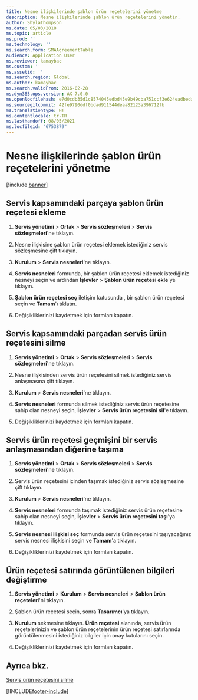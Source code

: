 ```yaml
---
title: Nesne ilişkilerinde şablon ürün reçetelerini yönetme
description: Nesne ilişkilerinde şablon ürün reçetelerini yönetin.
author: ShylaThompson
ms.date: 05/03/2018
ms.topic: article
ms.prod: ''
ms.technology: ''
ms.search.form: SMAAgreementTable
audience: Application User
ms.reviewer: kamaybac
ms.custom: ''
ms.assetid: ''
ms.search.region: Global
ms.author: kamaybac
ms.search.validFrom: 2016-02-28
ms.dyn365.ops.version: AX 7.0.0
ms.openlocfilehash: e7d0cdb35d1c8574045edbd45e9b49cba751ccf3e624eadbeda6eba1a0042f34
ms.sourcegitcommit: 42fe9790ddf0bdad911544deaa82123a396712fb
ms.translationtype: HT
ms.contentlocale: tr-TR
ms.lasthandoff: 08/05/2021
ms.locfileid: "6753879"
---
```

# <a name="manage-template-boms-on-object-relations"></a>Nesne ilişkilerinde şablon ürün reçetelerini yönetme 

[!include [banner](../includes/banner.md)]


## <a name="attach-a-template-bom-to-a-service-object"></a>Servis kapsamındaki parçaya şablon ürün reçetesi ekleme

1.  **Servis yönetimi** \> **Ortak** \> **Servis sözleşmeleri** \> **Servis sözleşmeleri**'ne tıklayın.

2.  Nesne ilişkisine şablon ürün reçetesi eklemek istediğiniz servis sözleşmesine çift tıklayın.

3.  **Kurulum** \> **Servis nesneleri**'ne tıklayın.

4.  **Servis nesneleri** formunda, bir şablon ürün reçetesi eklemek istediğiniz nesneyi seçin ve ardından **İşlevler** \> **Şablon ürün reçetesi ekle**'ye tıklayın.

5.  **Şablon ürün reçetesi seç** iletişim kutusunda , bir şablon ürün reçetesi seçin ve **Tamam**'ı tıklatın.

6.  Değişikliklerinizi kaydetmek için formları kapatın.

## <a name="delete-a-service-bom-from-a-service-object"></a>Servis kapsamındaki parçadan servis ürün reçetesini silme

1.  **Servis yönetimi** \> **Ortak** \> **Servis sözleşmeleri** \> **Servis sözleşmeleri**'ne tıklayın.

2.  Nesne ilişkisinden servis ürün reçetesini silmek istediğiniz servis anlaşmasına çift tıklayın.

3.  **Kurulum** \> **Servis nesneleri**'ne tıklayın.

4.  **Servis nesneleri** formunda silmek istediğiniz servis ürün reçetesine sahip olan nesneyi seçin, **İşlevler** \> **Servis ürün reçetesini sil**'e tıklayın.

5.  Değişikliklerinizi kaydetmek için formları kapatın.

## <a name="move-the-service-bom-history-from-one-service-agreement-to-another"></a>Servis ürün reçetesi geçmişini bir servis anlaşmasından diğerine taşıma

1.  **Servis yönetimi** \> **Ortak** \> **Servis sözleşmeleri** \> **Servis sözleşmeleri**'ne tıklayın.

2.  Servis ürün reçetesini içinden taşımak istediğiniz servis sözleşmesine çift tıklayın.

3.  **Kurulum** \> **Servis nesneleri**'ne tıklayın.

4.  **Servis nesneleri** formunda taşımak istediğiniz servis ürün reçetesine sahip olan nesneyi seçin, **İşlevler** \> **Servis ürün reçetesini taşı**'ya tıklayın.

5.  **Servis nesnesi ilişkisi seç** formunda servis ürün reçetesini taşıyacağınız servis nesnesi ilişkisini seçin ve **Tamam**'a tıklayın.

6.  Değişikliklerinizi kaydetmek için formları kapatın.

## <a name="modify-the-information-displayed-for-a-bom-line"></a>Ürün reçetesi satırında görüntülenen bilgileri değiştirme

1.  **Servis yönetimi** \> **Kurulum** \> **Servis nesneleri** \> **Şablon ürün reçeteleri**'ni tıklayın.

2.  Şablon ürün reçetesi seçin, sonra **Tasarımcı**'ya tıklayın.

3.  **Kurulum** sekmesine tıklayın. **Ürün reçetesi** alanında, servis ürün reçetelerinizin ve şablon ürün reçetelerinin ürün reçetesi satırlarında görüntülenmesini istediğiniz bilgiler için onay kutularını seçin.

4.  Değişikliklerinizi kaydetmek için formları kapatın.

## <a name="see-also"></a>Ayrıca bkz.

[Servis ürün reçetesini silme](delete-service-bom.md)

  




[!INCLUDE[footer-include](../../includes/footer-banner.md)]